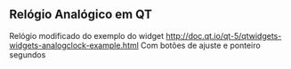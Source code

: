 ## Relógio Analógico em QT
Relógio modificado do exemplo do widget http://doc.qt.io/qt-5/qtwidgets-widgets-analogclock-example.html
Com botões de ajuste e ponteiro segundos
